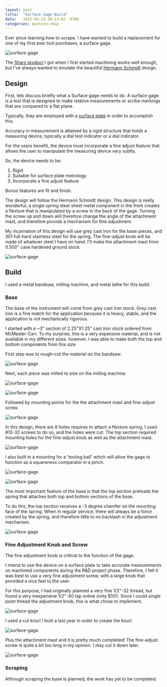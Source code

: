 ```yaml
---
layout: post
title:  "Surface Gage Build"
date:   2023-03-23 20:13:02 -0700
categories: machine-shop
---
```

Ever since learning how to scrape, I have wanted to build a replacement
for one of my first ever tool purchases, a surface gage. 

![surface-gage](/assets/surface-gage/surface-gage-15.JPG)

The [Shars product](https://www.shars.com/7-surface-gage-1) I got when I first started
machining works well enough, but I've always wanted to emulate the beautiful 
[Hermann Schmidt](https://www.hschmidt.com/product/surface-gage-capacity-12-mg-1/) 
design. 

## Design

First, lets discuss briefly what a Surface gage needs to do. A surface gage
is a tool that is designed to make relative measurements or scribe markings 
that are compared to a flat plane. 

Typically, they are employed with a [surface plate](https://en.wikipedia.org/wiki/Surface_plate)
in order to accomplish this. 

Accuracy in measurement is attained by a rigid structure that holds a measuring device, 
typically a dial test indicator or a dial indicator. 

For the users benefit, the device must incorporate a fine adjust feature that allows
the user to manipulate the measuring device very subtly. 

So, the device needs to be:
  1. Rigid
  2. Suitable for surface plate metrology
  3. Incorporate a fine adjust feature

Bonus features are fit and finish.

The design will follow the Hermann Schmidt design. This design is really wonderful,
a single spring steel sheet metal component in the front creates a flexture that is
manipulated by a screw in the back of the gage. Turning the screw up and down will therefore
change the angle of the attachment mast, and therefore provide a mechanism for
fine adjustment. 

My incarnation of this design will use grey cast iron for the base pieces, and 
301 full-hard stainless steel for the spring. The fine-adjust knob will be made
of whatever steel I have on hand. I'll make the attachment mast from 0.500" 
case hardened ground stock. 

![surface-gage](/assets/surface-gage/surface-gage-1.JPG)

## Build

I used a metal bandsaw, milling machine, and metal lathe for this build.

### Base

The base of the instrument will come from grey cast iron stock. Grey cast iron is a
fine match for the application because it is heavy, stable, and the application
is not mechanically rigorous. 

I started with a ~3" section of 2.25"X1.25" cast iron stock ordered from McMaster-Carr.
To my surprise, this is a very expensive material, and is not available in my different
sizes. however, I was able to make both the top and bottom components from this
size. 

First step was to rough-cut the material on the bandsaw. 

![surface-gage](/assets/surface-gage/surface-gage-2.JPG)

Next, each piece was milled to size on the milling machine.

![surface-gage](/assets/surface-gage/surface-gage-3.JPG)

![surface-gage](/assets/surface-gage/surface-gage-4.JPG)

Followed by mounting points for the the attachment mast and fine-adjust screw.

![surface-gage](/assets/surface-gage/surface-gage-5.JPG)

In this design, there are 8 holes requires to attach a flexture spring, I used 
#10-32 screws to do so, and the holes were cut. The top section required mounting holes
for the fine-adjust knob as well as the attachment mast. 

![surface-gage](/assets/surface-gage/surface-gage-6.JPG)

I also built in a mounting for a 'tooling ball' which will allow the gage to 
function as a squareness comparator in a pinch. 

![surface-gage](/assets/surface-gage/surface-gage-9.JPG)

![surface-gage](/assets/surface-gage/surface-gage-10.JPG)

The most important feature of the base is that the top section preloads the
spring that attaches both top and bottom sections of the base. 

To do this, the top section receives a -3 degree chamfer on the mounting face of the spring.
When in regular service, there will always be a force created by the spring, and therefore 
little to no backlash in the adjustment mechanism. 

![surface-gage](/assets/surface-gage/surface-gage-11.JPG)

### Fine Adjustment Knob and Screw

The fine adjustment knob is critical to the function of the gage. 

I intend to use the device on a surface plate to take accurate measurements on machined
components during the R&D project phase. Therefore, I felt it was best to use a
very fine adjustment screw, with a large knob that provided a nice feel to the user.

For this purpose, I had originally planned a very fine 1/2"-32 thread, but found 
a very inexpensive 1/2"-40 tap online (only $10!). Since I could single point thread
the adjustment knob, this is what chose to implement.

![surface-gage](/assets/surface-gage/surface-gage-12.JPG)

I used a cut knurl I built a last year in order to create the knurl.

![surface-gage](/assets/surface-gage/surface-gage-13.JPG)

Plus the attachment mast and it is pretty much completed! 
The fine-adjust screw is quite a bit too long in my opinion. I may cut it 
down later.

![surface-gage](/assets/surface-gage/surface-gage-14.JPG)


### Scraping

Although scraping the base is planned, the work has yet to be completed.
